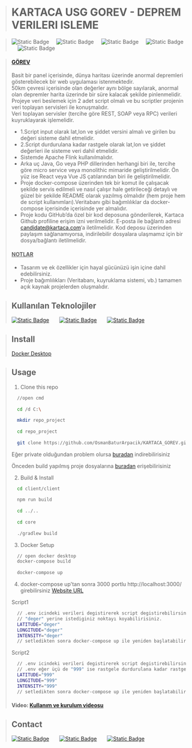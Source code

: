 ># KARTACA USG GOREV - DEPREM VERILERI ISLEME

>![Static Badge](https://img.shields.io/badge/Java-21.0.1-red?style=flat&logoColor=green)
&nbsp; &nbsp; ![Static Badge](https://img.shields.io/badge/node-v20.12.0-red?style=flat&logo=nodedotjs&logoColor=green)
&nbsp; &nbsp; ![Static Badge](https://img.shields.io/badge/npm-v10.5.1-red?style=flat&logo=npm)
&nbsp; &nbsp; ![Static Badge](https://img.shields.io/badge/Gradle-8.6-red?style=flat&logo=gradle)
&nbsp; &nbsp; ![Static Badge](https://img.shields.io/badge/docker-25.0.3-red?style=flat&logo=docker)

>#### [GÖREV](https://kartaca.com/cekirdekten-yetisenler-programi/usg-gorev-2024/)
>Basit bir panel içerisinde, dünya haritası üzerinde anormal depremleri gösterebilecek bir web uygulaması istenmektedir.
<br>50km çevresi içerisinde olan değerler aynı bölge sayılarak, anormal olan depremler harita üzerinde bir süre kalacak şekilde pinlenmelidir.
<br>Projeye veri beslemek için 2 adet script olmalı ve bu scriptler projenin veri toplayan servisleri ile konuşmalıdır. <br>Veri toplayan servisler (tercihe göre REST, SOAP veya RPC) verileri kuyruklayarak işlemelidir.
>- 1.Script input olarak lat,lon ve şiddet versini almalı ve girilen bu değeri sisteme dahil etmelidir.
>- 2.Script durdurulana kadar rastgele olarak lat,lon ve şiddet değerleri ile sisteme veri dahil etmelidir.
>- Sistemde Apache Flink kullanılmalıdır.
>- Arka uç Java, Go veya PHP dillerinden herhangi biri ile, tercihe göre micro service veya monolithic mimaride geliştirilmelidir. Ön yüz ise React veya Vue JS çatılarından biri ile geliştirilmelidir.
>-   Proje docker-compose üzerinden tek bir komut ile çalışacak şekilde servis edilmeli ve nasıl çalışır hale getirileceği detaylı ve güzel bir şekilde README olarak yazılmış olmalıdır (hem proje hem de script kullanımları).Veritabanı gibi bağımlılıklar da docker-compose içerisinde içerisinde yer almalıdır.
>-   Proje kodu GitHub’da özel bir kod deposuna gönderilerek, Kartaca Github profiline erişim izni verilmelidir. E-posta ile bağlantı adresi candidate@kartaca.com‘a iletilmelidir. Kod deposu üzerinden paylaşım sağlanamıyorsa, indirilebilir dosyalara ulaşmamız için bir dosya/bağlantı iletilmelidir.
>#### <ins>NOTLAR<ins/>
>- Tasarım ve ek özellikler için hayal gücünüzü işin içine dahil edebilirsiniz.
>- Proje bağımlılıkları (Veritabanı, kuyruklama sistemi, vb.) tamamen açık kaynak projelerden oluşmalıdır.

>## Kullanılan Teknolojiler
>[![Static Badge](https://img.shields.io/badge/Java%20Spring---?style=for-the-badge&logo=spring&labelColor=white)](https://spring.io/)
&nbsp; &nbsp; &nbsp; [![Static Badge](https://img.shields.io/badge/react---?style=for-the-badge&logo=react&labelColor=white&color=lightblue)](https://react.dev/)
&nbsp; &nbsp; &nbsp; [![Static Badge](https://img.shields.io/badge/docker---?style=for-the-badge&logo=docker&labelColor=white&color=blue)](https://www.docker.com/)

>## Install
>
>[Docker Desktop](https://www.docker.com/products/docker-desktop/)

>## Usage
>1. Clone this repo
>  ```sh
>    //open cmd
>    
>    cd /d C:\
>    
>    mkdir repo_project
>    
>    cd repo_project
>    
>    git clone https://github.com/OsmanBaturArpacik/KARTACA_GOREV.git
>  ```
>Eğer private olduğundan problem olursa [buradan](https://drive.google.com/drive/folders/1re9dihwhik6ai3ERZk2ArbxtplA7WRN5?usp=drive_link)
>indirebilirisiniz
>
>Önceden build yapılmış proje dosyalarına [buradan](https://drive.google.com/drive/folders/1-QY0lkwEpwIuJ-WKIJhp89ZVRa6TNn_l?usp=drive_link) erişebilirisiniz
>
>
>2. Build & Install
>  ```sh
>    cd client/client
>    
>    npm run build
>    
>    cd ../..
>    
>    cd core
>    
>    ./gradlew build
>  ```
>
>3. Docker Setup
>  ```sh
>    // open docker desktop
>    docker-compose build
>    
>    docker-compose up
>  ```
>4. docker-compose up'tan sonra 3000 portlu http://localhost:3000/ girebilirsiniz [Website URL](http://localhost:3000/)
>
>Script1
>  ```sh
>    // .env icindeki verileri degistirerek script degistirebilirsiniz.
>    // "deger" yerine istediginiz noktayı koyabilirisiniz. 
>    LATITUDE="deger"
>    LONGITUDE="deger"
>    INTENSITY="deger"
>    // setledikten sonra docker-compose up ile yeniden başlatabilirsiniz.
>  ```
>Script2
>  ```sh
>    // .env icindeki verileri degistirerek script degistirebilirsiniz.
>    // .env eğer üçü de "999" ise rastgele durdurulana kadar rastgele nokta oluşturur.(script2)
>    LATITUDE="999"
>    LONGITUDE="999"
>    INTENSITY="999"
>    // setledikten sonra docker-compose up ile yeniden başlatabilirsiniz.
>  ```
>
> #### Video: [Kullanım ve kurulum videosu](https://drive.google.com/drive/folders/11pE4PBO7X29caLyX9FvMFeZ1umJoHp2V?usp=drive_link)

>## Contact
>[![Static Badge](https://img.shields.io/badge/Osman%20Batur%20Arpac%C4%B1k---?style=social&logo=linkedin&labelColor=white&color=lightblue)](https://www.linkedin.com/in/osman-batur-arpacik/)
>&nbsp; &nbsp; &nbsp; [![Static Badge](https://img.shields.io/badge/OsmanBaturArpacik---?style=social&logo=github&labelColor=white&color=lightblue)](https://github.com/OsmanBaturArpacik)
>&nbsp; &nbsp; &nbsp; [![Static Badge](https://img.shields.io/badge/osmanbatur%40outlook.com---?style=social&logo=microsoftoutlook&labelColor=white&color=lightblue)](mailto:osmanbatur@outlook.com)


